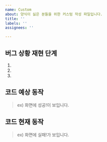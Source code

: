 ```yaml
---
name: Custom
about: 양식이 싫은 분들을 위한 커스텀 작성 파일입니다.
title: ''
labels: ''
assignees: ''

---
```


## 버그 상황 재현 단계

1. 
2.
3.

## 코드 예상 동작

> ex) 화면에 성공!이 보입니다.

## 코드 현재 동작

> ex) 화면에 실패!가 보입니다.
